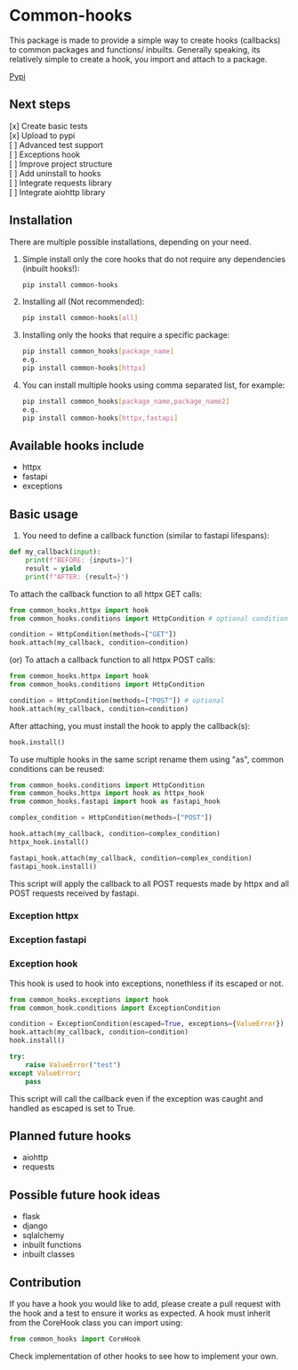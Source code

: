# Common-hooks

This package is made to provide a simple way to create hooks (callbacks) to common packages and functions/ inbuilts.
Generally speaking, its relatively simple to create a hook, you import and attach to a package.

[Pypi](https://pypi.org/project/common-hooks/)

## Next steps

[x] Create basic tests<br>
[x] Upload to pypi<br>
[ ] Advanced test support<br>
[ ] Exceptions hook<br>
[ ] Improve project structure<br>
[ ] Add uninstall to hooks<br>
[ ] Integrate requests library<br>
[ ] Integrate aiohttp library<br>

## Installation

There are multiple possible installations, depending on your need.

1. Simple install only the core hooks that do not require any dependencies (inbuilt hooks!):

    ```bash
    pip install common-hooks
    ```

2. Installing all (Not recommended):

    ```bash
    pip install common-hooks[all]
    ```

3. Installing only the hooks that require a specific package:

    ```bash
    pip install common_hooks[package_name]
    e.g.
    pip install common-hooks[httpx]
    ```

4. You can install multiple hooks using comma separated list, for example:

    ```bash
    pip install common_hooks[package_name,package_name2]
    e.g.
    pip install common-hooks[httpx,fastapi]
    ```

## Available hooks include

- httpx
- fastapi
- exceptions

## Basic usage

1. You need to define a callback function (similar to fastapi lifespans):

```python
def my_callback(input):
    print(f"BEFORE: {inputs=}")
    result = yield
    print(f"AFTER: {result=}")
```

To attach the callback function to all httpx GET calls:

```python
from common_hooks.httpx import hook
from common_hooks.conditions import HttpCondition # optional condition

condition = HttpCondition(methods=["GET"])
hook.attach(my_callback, condition=condition)
```

(or) To attach a callback function to all httpx POST calls:

```python
from common_hooks.httpx import hook
from common_hooks.conditions import HttpCondition

condition = HttpCondition(methods=["POST"]) # optional
hook.attach(my_callback, condition=condition)
```

After attaching, you must install the hook to apply the callback(s):

```python
hook.install()
```

To use multiple hooks in the same script rename them using "as", common conditions can be reused:

```python
from common_hooks.conditions import HttpCondition
from common_hooks.httpx import hook as httpx_hook
from common_hooks.fastapi import hook as fastapi_hook

complex_condition = HttpCondition(methods=["POST"])

hook.attach(my_callback, condition=complex_condition)
httpx_hook.install()

fastapi_hook.attach(my_callback, condition=complex_condition)
fastapi_hook.install()
```

This script will apply the callback to all POST requests made by httpx and all POST requests received by fastapi.

### Exception httpx

### Exception fastapi

### Exception hook

This hook is used to hook into exceptions, nonethless if its escaped or not.

```python
from common_hooks.exceptions import hook
from common_hook.conditions import ExceptionCondition

condition = ExceptionCondition(escaped=True, exceptions={ValueError})
hook.attach(my_callback, condition=condition)
hook.install()

try:
    raise ValueError("test")
except ValueError:
    pass
```

This script will call the callback even if the exception was caught and handled as escaped is set to True.


## Planned future hooks

- aiohttp
- requests

## Possible future hook ideas

- flask
- django
- sqlalchemy
- inbuilt functions
- inbuilt classes

## Contribution

If you have a hook you would like to add, please create a pull request with the hook and a test to ensure it works as expected.
A hook must inherit from the CoreHook class you can import using:

```python
from common_hooks import CoreHook
```

Check implementation of other hooks to see how to implement your own.

